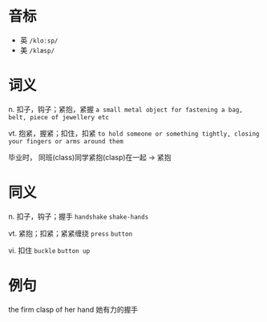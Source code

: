 # 音标

- 英 `/klɑːsp/`
- 美 `/klæsp/`

# 词义

n. 扣子，钩子；紧抱，紧握
`a small metal object for fastening a bag, belt, piece of jewellery etc`

vt. 抱紧，握紧；扣住，扣紧
`to hold someone or something tightly, closing your fingers or arms around them`



毕业时， 同班(class)同学紧抱(clasp)在一起 → 紧抱

# 同义

n. 扣子，钩子；握手
`handshake` `shake-hands`

vt. 紧抱；扣紧；紧紧缠绕
`press` `button`

vi. 扣住
`buckle` `button up`

# 例句

the firm clasp of her hand
她有力的握手


